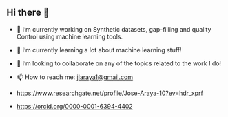## Hi there 👋

- 🔭 I’m currently working on Synthetic datasets, gap-filling and quality Control using machine learning tools. 
- 🌱 I’m currently learning a lot about machine learning stuff!
- 👯 I’m looking to collaborate on any of the topics related to the work I do!
- 📫 How to reach me: jlaraya1@gmail.com

- https://www.researchgate.net/profile/Jose-Araya-10?ev=hdr_xprf
- https://orcid.org/0000-0001-6394-4402

<!--
**jlaraya1/jlaraya1** is a ✨ _special_ ✨ repository because its `README.md` (this file) appears on your GitHub profile.

Here are some ideas to get you started:

- 🔭 I’m currently working on ...
- 🌱 I’m currently learning ...
- 👯 I’m looking to collaborate on ...
- 🤔 I’m looking for help with ...
- 💬 Ask me about ...
- 📫 How to reach me: ...
- 😄 Pronouns: ...
- ⚡ Fun fact: ...
-->
    
